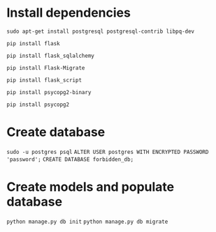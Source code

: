 # Install dependencies

`sudo apt-get install postgresql postgresql-contrib libpq-dev`

`pip install flask`

`pip install flask_sqlalchemy`

`pip install Flask-Migrate`

`pip install flask_script`

`pip install psycopg2-binary`

`pip install psycopg2`

# Create database
`sudo -u postgres psql`
`ALTER USER postgres WITH ENCRYPTED PASSWORD 'password';` 
`CREATE DATABASE forbidden_db;`

# Create models and populate database
`python manage.py db init`
`python manage.py db migrate`
